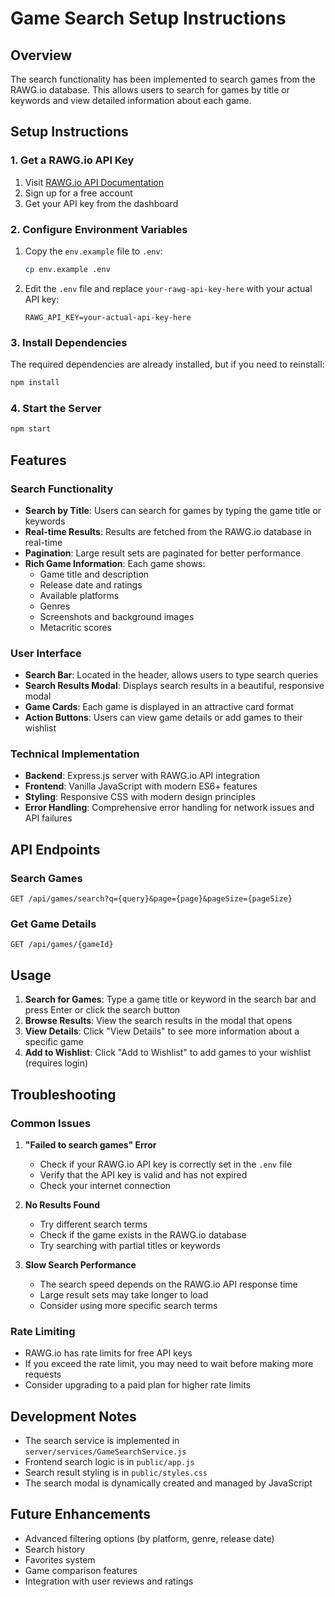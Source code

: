 # Game Search Setup Instructions

## Overview
The search functionality has been implemented to search games from the RAWG.io database. This allows users to search for games by title or keywords and view detailed information about each game.

## Setup Instructions

### 1. Get a RAWG.io API Key
1. Visit [RAWG.io API Documentation](https://rawg.io/apidocs)
2. Sign up for a free account
3. Get your API key from the dashboard

### 2. Configure Environment Variables
1. Copy the `env.example` file to `.env`:
   ```bash
   cp env.example .env
   ```

2. Edit the `.env` file and replace `your-rawg-api-key-here` with your actual API key:
   ```
   RAWG_API_KEY=your-actual-api-key-here
   ```

### 3. Install Dependencies
The required dependencies are already installed, but if you need to reinstall:
```bash
npm install
```

### 4. Start the Server
```bash
npm start
```

## Features

### Search Functionality
- **Search by Title**: Users can search for games by typing the game title or keywords
- **Real-time Results**: Results are fetched from the RAWG.io database in real-time
- **Pagination**: Large result sets are paginated for better performance
- **Rich Game Information**: Each game shows:
  - Game title and description
  - Release date and ratings
  - Available platforms
  - Genres
  - Screenshots and background images
  - Metacritic scores

### User Interface
- **Search Bar**: Located in the header, allows users to type search queries
- **Search Results Modal**: Displays search results in a beautiful, responsive modal
- **Game Cards**: Each game is displayed in an attractive card format
- **Action Buttons**: Users can view game details or add games to their wishlist

### Technical Implementation
- **Backend**: Express.js server with RAWG.io API integration
- **Frontend**: Vanilla JavaScript with modern ES6+ features
- **Styling**: Responsive CSS with modern design principles
- **Error Handling**: Comprehensive error handling for network issues and API failures

## API Endpoints

### Search Games
```
GET /api/games/search?q={query}&page={page}&pageSize={pageSize}
```

### Get Game Details
```
GET /api/games/{gameId}
```

## Usage

1. **Search for Games**: Type a game title or keyword in the search bar and press Enter or click the search button
2. **Browse Results**: View the search results in the modal that opens
3. **View Details**: Click "View Details" to see more information about a specific game
4. **Add to Wishlist**: Click "Add to Wishlist" to add games to your wishlist (requires login)

## Troubleshooting

### Common Issues

1. **"Failed to search games" Error**
   - Check if your RAWG.io API key is correctly set in the `.env` file
   - Verify that the API key is valid and has not expired
   - Check your internet connection

2. **No Results Found**
   - Try different search terms
   - Check if the game exists in the RAWG.io database
   - Try searching with partial titles or keywords

3. **Slow Search Performance**
   - The search speed depends on the RAWG.io API response time
   - Large result sets may take longer to load
   - Consider using more specific search terms

### Rate Limiting
- RAWG.io has rate limits for free API keys
- If you exceed the rate limit, you may need to wait before making more requests
- Consider upgrading to a paid plan for higher rate limits

## Development Notes

- The search service is implemented in `server/services/GameSearchService.js`
- Frontend search logic is in `public/app.js`
- Search result styling is in `public/styles.css`
- The search modal is dynamically created and managed by JavaScript

## Future Enhancements

- Advanced filtering options (by platform, genre, release date)
- Search history
- Favorites system
- Game comparison features
- Integration with user reviews and ratings
